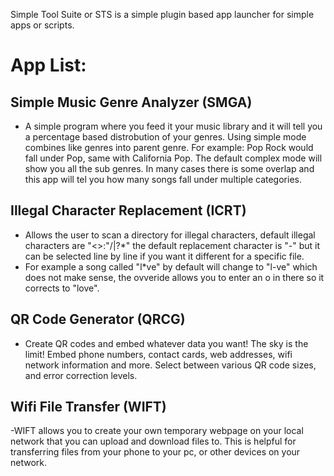 Simple Tool Suite or STS is a simple plugin based app launcher for simple apps or scripts.

# App List:

## Simple Music Genre Analyzer (SMGA)

- A simple program where you feed it your music library and it will tell you a percentage based distrobution of your genres. Using simple mode combines like genres into parent genre. For example: Pop Rock would fall under Pop, same with California Pop. The default complex mode will show you all the sub genres. In many cases there is some overlap and this app will tel you how many songs fall under multiple categories.
  
## Illegal Character Replacement (ICRT)

- Allows the user to scan a directory for illegal characters, default illegal characters are "<>:"/\|?*" the default replacement character is "-" but it can be selected line by line if you want it different for a specific file.
- For example a song called "l*ve" by default will change to "l-ve" which does not make sense, the ovveride allows you to enter an o in there so it corrects to "love".

## QR Code Generator (QRCG)

- Create QR codes and embed whatever data you want! The sky is the limit! Embed phone numbers, contact cards, web addresses, wifi network information and more. Select between various QR code sizes, and error correction levels.

## Wifi File Transfer (WIFT)

-WIFT allows you to create your own temporary webpage on your local network that you can upload and download files to. This is helpful for transferring files from your phone to your pc, or other devices on your network.
